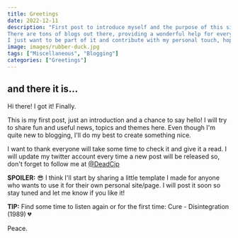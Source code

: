 ```yaml
---
title: Greetings
date: 2022-12-11
description: "First post to introduce myself and the purpose of this site.
There are tons of blogs out there, providing a wonderful help for every community that is involved in tech, culture and trends, and this is great!
I just want to be part of it and contribute with my personal touch, hoping this will help others too. I hope you'll enjoy it."
image: images/rubber-duck.jpg
tags: ["Miscellaneous", "Blogging"]
categories: ["Greetings"]
---
```


## and there it is...

Hi there! I got it! Finally.

This is my first post, just an introduction and a chance to say hello! I will try to share fun and useful news, topics and themes here. Even though I'm quite new to blogging, I'll do my best to create something nice.

I want to thank everyone will take some time to check it and give it a read.
I will update my twitter account every time a new post will be released so, don't forget to follow me at
[@DeadCip](https://twitter.com/DeadCip)

**SPOILER:** 😎
I think I'll start by sharing a little template I made for anyone who wants to use it for their own personal site/page. I will post it soon so stay tuned and let me know if you like it!

**TIP:**
Find some time to listen again or for the first time:
Cure - Disintegration (1989) 💔

Peace.
